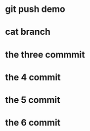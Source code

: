 # git push demo

# cat branch

# the three commmit

# the 4 commit

# the 5 commit

# the 6 commit 
